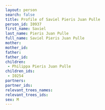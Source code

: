 ```yaml
---
layout: person
search: false
title: Profile of Saviel Pieris Juan Pulle
person_id: I0937
first_name: Saviel
last_name: Pieris Juan Pulle
full_name: Saviel Pieris Juan Pulle
mother: 
mother_id: 
father: 
father_id: 
children:
 - Philippa Pieris Juan Pulle
children_ids:
 - I0254
partners:
partner_ids:
relevant_trees_names:
relevant_trees_ids:
sex: M
---
```


